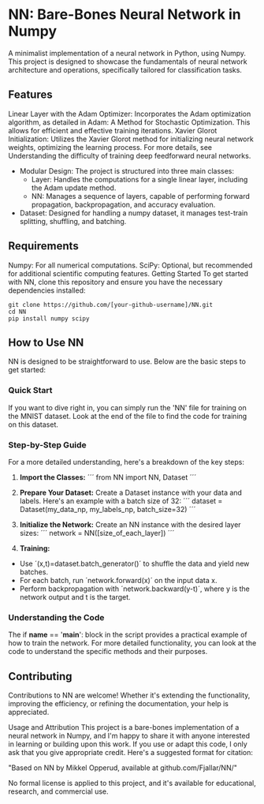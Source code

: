 # NN: Bare-Bones Neural Network in Numpy
A minimalist implementation of a neural network in Python, using Numpy. This project is designed to showcase the fundamentals of neural network architecture and operations, specifically tailored for classification tasks.

## Features
Linear Layer with the Adam Optimizer: Incorporates the Adam optimization algorithm, as detailed in Adam: A Method for Stochastic Optimization. This allows for efficient and effective training iterations.
Xavier Glorot Initialization: Utilizes the Xavier Glorot method for initializing neural network weights, optimizing the learning process. For more details, see Understanding the difficulty of training deep feedforward neural networks.
* Modular Design: The project is structured into three main classes:
  * Layer: Handles the computations for a single linear layer, including the Adam update method.
  * NN: Manages a sequence of layers, capable of performing forward propagation, backpropagation, and accuracy evaluation.
* Dataset: Designed for handling a numpy dataset, it manages test-train splitting, shuffling, and batching.

## Requirements
Numpy: For all numerical computations.
SciPy: Optional, but recommended for additional scientific computing features.
Getting Started
To get started with NN, clone this repository and ensure you have the necessary dependencies installed:
```
git clone https://github.com/[your-github-username]/NN.git
cd NN
pip install numpy scipy
```

## How to Use NN
NN is designed to be straightforward to use. Below are the basic steps to get started:

### Quick Start
If you want to dive right in, you can simply run the 'NN' file for training on the MNIST dataset. Look at the end of the file to find the code for training on this dataset. 

### Step-by-Step Guide
For a more detailed understanding, here's a breakdown of the key steps:

1. **Import the Classes:**
´´´
from NN import NN, Dataset
´´´

2. **Prepare Your Dataset:**
Create a Dataset instance with your data and labels. Here's an example with a batch size of 32:
´´´
dataset = Dataset(my_data_np, my_labels_np, batch_size=32)
´´´

3. **Initialize the Network:**
Create an NN instance with the desired layer sizes:
´´´
network = NN(\[size_of_each_layer\])
´´´

4. **Training:**
* Use ´(x,t)=dataset.batch_generator()´ to shuffle the data and yield new batches.
* For each batch, run ´network.forward(x)´ on the input data x.
* Perform backpropagation with ´network.backward(y-t)´, where y is the network output and t is the target.

### Understanding the Code
The if __name__ == '__main__': block in the script provides a practical example of how to train the network. For more detailed functionality, you can look at the code to understand the specific methods and their purposes.


## Contributing
Contributions to NN are welcome! Whether it's extending the functionality, improving the efficiency, or refining the documentation, your help is appreciated.

Usage and Attribution
This project is a bare-bones implementation of a neural network in Numpy, and I'm happy to share it with anyone interested in learning or building upon this work. If you use or adapt this code, I only ask that you give appropriate credit. Here's a suggested format for citation:

"Based on NN by Mikkel Opperud, available at github.com/Fjallar/NN/"

No formal license is applied to this project, and it's available for educational, research, and commercial use.
